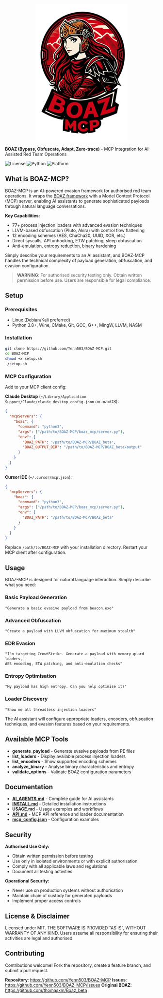<div align="center">
  <img src="BOAZ-MCP.png" alt="BOAZ MCP Logo" width="300">
</div>

**BOAZ (Bypass, Obfuscate, Adapt, Zero-trace)** - MCP Integration for AI-Assisted Red Team Operations

![License](https://img.shields.io/badge/license-MIT-blue.svg)
![Python](https://img.shields.io/badge/Python-3.8+-blue.svg)
![Platform](https://img.shields.io/badge/platform-Linux-lightgrey.svg)

## What is BOAZ-MCP?

BOAZ-MCP is an AI-powered evasion framework for authorised red team operations. It wraps the [BOAZ framework](https://github.com/thomasxm/Boaz_beta) with a Model Context Protocol (MCP) server, enabling AI assistants to generate sophisticated payloads through natural language conversations.

**Key Capabilities:**
- 77+ process injection loaders with advanced evasion techniques
- LLVM-based obfuscation (Pluto, Akira) with control flow flattening
- 12 encoding schemes (AES, ChaCha20, UUID, XOR, etc.)
- Direct syscalls, API unhooking, ETW patching, sleep obfuscation
- Anti-emulation, entropy reduction, binary hardening

Simply describe your requirements to an AI assistant, and BOAZ-MCP handles the technical complexity of payload generation, obfuscation, and evasion configuration.

> **WARNING**: For authorised security testing only. Obtain written permission before use. Users are responsible for legal compliance.

## Setup

### Prerequisites
- Linux (Debian/Kali preferred)
- Python 3.8+, Wine, CMake, Git, GCC, G++, MingW, LLVM, NASM

### Installation

```bash
git clone https://github.com/Yenn503/BOAZ-MCP.git
cd BOAZ-MCP
chmod +x setup.sh
./setup.sh
```

### MCP Configuration

Add to your MCP client config:

**Claude Desktop** (`~/Library/Application Support/Claude/claude_desktop_config.json` on macOS):
```json
{
  "mcpServers": {
    "boaz": {
      "command": "python3",
      "args": ["/path/to/BOAZ-MCP/boaz_mcp/server.py"],
      "env": {
        "BOAZ_PATH": "/path/to/BOAZ-MCP/BOAZ_beta",
        "BOAZ_OUTPUT_DIR": "/path/to/BOAZ-MCP/BOAZ_beta/output"
      }
    }
  }
}
```

**Cursor IDE** (`~/.cursor/mcp.json`):
```json
{
  "mcpServers": {
    "boaz": {
      "command": "python3",
      "args": ["/path/to/BOAZ-MCP/boaz_mcp/server.py"],
      "env": {
        "BOAZ_PATH": "/path/to/BOAZ-MCP/BOAZ_beta"
      }
    }
  }
}
```

Replace `/path/to/BOAZ-MCP` with your installation directory. Restart your MCP client after configuration.

## Usage

BOAZ-MCP is designed for natural language interaction. Simply describe what you need:

### Basic Payload Generation
```
"Generate a basic evasive payload from beacon.exe"
```

### Advanced Obfuscation
```
"Create a payload with LLVM obfuscation for maximum stealth"
```

### EDR Evasion
```
"I'm targeting CrowdStrike. Generate a payload with memory guard loaders,
AES encoding, ETW patching, and anti-emulation checks"
```

### Entropy Optimisation
```
"My payload has high entropy. Can you help optimise it?"
```

### Loader Discovery
```
"Show me all threadless injection loaders"
```

The AI assistant will configure appropriate loaders, encoders, obfuscation techniques, and evasion features based on your requirements.

## Available MCP Tools

- **generate_payload** - Generate evasive payloads from PE files
- **list_loaders** - Display available process injection loaders
- **list_encoders** - Show supported encoding schemes
- **analyze_binary** - Analyse binary characteristics and entropy
- **validate_options** - Validate BOAZ configuration parameters

## Documentation

- **[AI_AGENTS.md](AI_AGENTS.md)** - Complete guide for AI assistants
- **[INSTALL.md](INSTALL.md)** - Detailed installation instructions
- **[USAGE.md](USAGE.md)** - Usage examples and workflows
- **[API.md](API.md)** - MCP API reference and loader documentation
- **[mcp_config.json](mcp_config.json)** - Configuration examples

## Security

**Authorised Use Only:**
- Obtain written permission before testing
- Use only in isolated environments or with explicit authorisation
- Comply with all applicable laws and regulations
- Document all testing activities

**Operational Security:**
- Never use on production systems without authorisation
- Maintain chain of custody for generated payloads
- Implement proper access controls

## License & Disclaimer

Licensed under MIT. THE SOFTWARE IS PROVIDED "AS IS", WITHOUT WARRANTY OF ANY KIND. Users assume all responsibility for ensuring their activities are legal and authorised.

## Contributing

Contributions welcome! Fork the repository, create a feature branch, and submit a pull request.

**Repository**: https://github.com/Yenn503/BOAZ-MCP
**Issues**: https://github.com/Yenn503/BOAZ-MCP/issues
**Original BOAZ**: https://github.com/thomasxm/Boaz_beta
